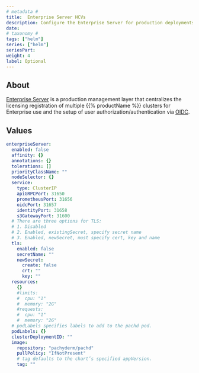 ```yaml
---
# metadata # 
title:  Enterprise Server HCVs
description: Configure the Enterprise Server for production deployments.
date: 
# taxonomy #
tags: ["helm"]
series: ["helm"]
seriesPart:
weight: 4
label: Optional
--- 
```


## About

[Enterprise Server](/{{%release%}}/set-up/enterprise-server) is a production management layer that centralizes  the licensing registration of multiple {{% productName %}} clusters for Enterprise use and the setup of user authorization/authentication via [OIDC](/{{%release%}}/manage/helm-values/oidc).

## Values 

```yaml
enterpriseServer:
  enabled: false
  affinity: {}
  annotations: {}
  tolerations: []
  priorityClassName: ""
  nodeSelector: {}
  service:
    type: ClusterIP
    apiGRPCPort: 31650
    prometheusPort: 31656
    oidcPort: 31657
    identityPort: 31658
    s3GatewayPort: 31600
  # There are three options for TLS:
  # 1. Disabled
  # 2. Enabled, existingSecret, specify secret name
  # 3. Enabled, newSecret, must specify cert, key and name
  tls:
    enabled: false
    secretName: ""
    newSecret:
      create: false
      crt: ""
      key: ""
  resources:
    {}
    #limits:
    #  cpu: "1"
    #  memory: "2G"
    #requests:
    #  cpu: "1"
    #  memory: "2G"
  # podLabels specifies labels to add to the pachd pod.
  podLabels: {}
  clusterDeploymentID: ""
  image:
    repository: "pachyderm/pachd"
    pullPolicy: "IfNotPresent"
    # tag defaults to the chart’s specified appVersion.
    tag: ""
```


